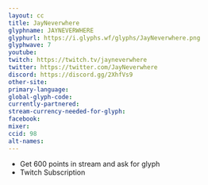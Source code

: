 ```yaml
---
layout: cc
title: JayNeverwhere
glyphname: JAYNEVERWHERE
glyphurl: https://i.glyphs.wf/glyphs/JayNeverwhere.png
glyphwave: 7
youtube: 
twitch: https://twitch.tv/jayneverwhere
twitter: https://twitter.com/JayNeverwhere
discord: https://discord.gg/2XhfVs9
other-site: 
primary-language: 
global-glyph-code: 
currently-partnered: 
stream-currency-needed-for-glyph: 
facebook: 
mixer: 
ccid: 98
alt-names: 
---
```

* Get 600 points in stream and ask for glyph
* Twitch Subscription
